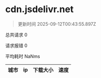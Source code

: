 
  # cdn.jsdelivr.net

  > 更新时间 2025-09-12T00:43:55.897Z
  
  总共请求 0

  请求报错 0

  平均耗时 NaNms

|城市|ip|下载大小|速度|
|-----|----------|---|---|

  